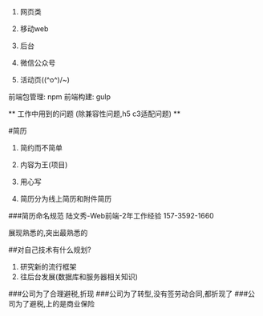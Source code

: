 1. 网页类

2. 移动web

3. 后台

4. 微信公众号

5. 活动页(\(^o^)/~)


前端包管理: npm
前端构建: gulp

** 工作中用到的问题 (除兼容性问题,h5 c3适配问题) **


#简历

1. 简约而不简单

2. 内容为王(项目)

3. 用心写

4. 简历分为线上简历和附件简历


###简历命名规范
陆文秀-Web前端-2年工作经验 157-3592-1660

展现熟悉的,突出最熟悉的


##对自己技术有什么规划?

1. 研究新的流行框架
2. 往后台发展(数据库和服务器相关知识)

###公司为了合理避税,折现
###公司为了转型,没有签劳动合同,都折现了
###公司为了避税,上的是商业保险






















